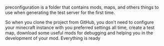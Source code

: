 preconfiguration is a folder that contains mods, maps, and 
others things to use when generating the test server for the first time.

So when you clone the project from GitHub, you don't need to configure your minecraft instance
with you preferred settings all time, create a test map, download some useful mods for debugging
and helping you in the development of your mod. Everything is ready
